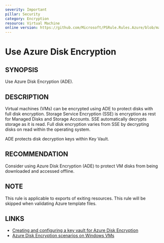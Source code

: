 ```yaml
---
severity: Important
pillar: Security
category: Encryption
resource: Virtual Machine
online version: https://github.com/Microsoft/PSRule.Rules.Azure/blob/main/docs/en/rules/Azure.VM.ADE.md
---
```


# Use Azure Disk Encryption

## SYNOPSIS

Use Azure Disk Encryption (ADE).

## DESCRIPTION

Virtual machines (VMs) can be encrypted using ADE to protect disks with full disk encryption.
Storage Service Encryption (SSE) is encryption as rest for Managed Disks and Storage Accounts.
SSE automatically decrypts storage as it is read.
Full disk encryption varies from SSE by decrypting disks on read within the operating system.

ADE protects disk decryption keys within Key Vault.

## RECOMMENDATION

Consider using Azure Disk Encryption (ADE) to protect VM disks from being downloaded and accessed offline.

## NOTE

This rule is applicable to exports of exiting resources.
This rule will be skipped when validating Azure template files.

## LINKS

- [Creating and configuring a key vault for Azure Disk Encryption](https://docs.microsoft.com/en-us/azure/virtual-machines/windows/disk-encryption-key-vault)
- [Azure Disk Encryption scenarios on Windows VMs](https://docs.microsoft.com/en-us/azure/virtual-machines/windows/disk-encryption-windows)
